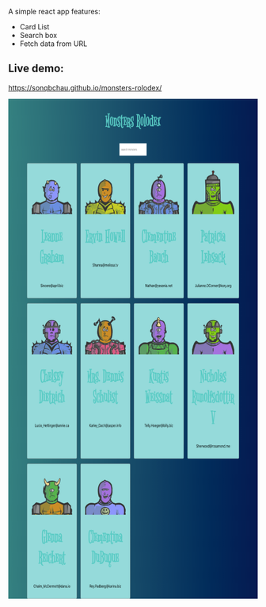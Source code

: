 

A simple react app features:

* Card List
* Search box
* Fetch data from URL


## Live demo:

https://sonqbchau.github.io/monsters-rolodex/


<img src="https://github.com/SonQBChau/monsters-rolodex/blob/master/ss.png" width="688" height="1008">
